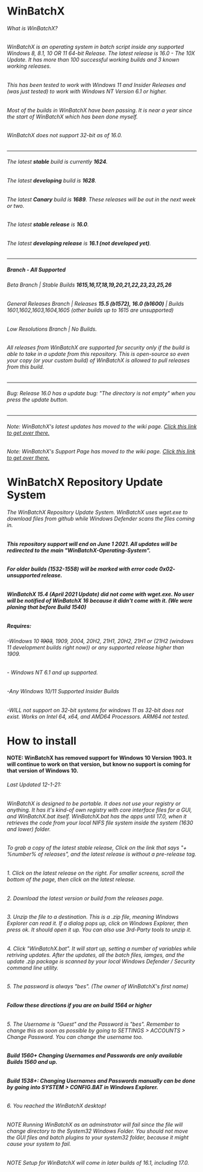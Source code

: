 # WinBatchX
###### What is WinBatchX? 

###### WinBatchX is an operating system in batch script inside any supported Windows 8, 8.1, 10 OR 11 64-bit Release. The latest release is 16.0 - The 10X Update. It has more than 100 successful working builds and 3 known working releases.
###### This has been tested to work with Windows 11 and Insider Releases and (was just tested) to work with Windows NT Version 6.1 or higher.

###### Most of the builds in WinBatchX have been passing. It is near a year since the start of WinBatchX which has been done myself.
###### WinBatchX does not support 32-bit as of 16.0.
***

###### The latest **stable** build is currently **1624**.
###### The latest **developing** build is **1628**.
###### The latest **Canary** build is **1689**. These releases will be out in the next week or two.

###### The latest **stable release** is **16.0**.
###### The latest **developing release** is **16.1 (not developed yet)**.

***
##### Branch - All Supported 
###### Beta Branch | Stable Builds **1615,16,17,18,19,20,21,22,23,23,25,26**
###### General Releases Branch | Releases **15.5 (b1572), 16.0 (b1600)** | Builds 1601,1602,1603,1604,1605 (other builds up to 1615 are unsupported)
###### Low Resolutions Branch | No Builds. 

###### All releases from WinBatchX are supported for security only if the build is able to take in a update from this repository. This is open-source so even your copy (or your custom build) of WinBatchX is allowed to pull releases from this build.

***
###### Bug: Release 16.0 has a update bug: "The directory is not empty" when you press the update button.
***


###### Note: WinBatchX's latest updates has moved to the wiki page. [Click this link to get over there.](https://github.com/bes-ptah/WinBatchX/wiki)

###### Note: WinBatchX's Support Page has moved to the wiki page. [Click this link to get over there.](https://github.com/bes-ptah/WinBatchX/wiki/Support-Page)



# WinBatchX Repository Update System
###### The WinBatchX Repository Update System. WinBatchX uses wget.exe to download files from github while Windows Defender scans the files coming in.

###### **This repository support will end on June 1 2021. All updates will be redirected to the main "WinBatchX-Operating-System".**

###### **For older builds (1532-1558) will be marked with error code 0x02- unsupported release.**

###### **WinBatchX 15.4 (April 2021 Update) did not come with wget.exe. No user will be notified of WinBatchX 16 because it didn't come with it. (We were planing that before Build 1540)**


##### Requires: 

###### -Windows 10 ~~1903~~, 1909, 2004, 20H2, 21H1, 20H2, 21H1 or (21H2 (windows 11 development builds right now)) or any supported release higher than 1909.

###### - Windows NT 6.1 and up supported.

###### -Any Windows 10/11 Supported Insider Builds   

###### -WILL not support on 32-bit systems for windows 11 as 32-bit does not exist. Works on Intel 64, x64, and AMD64 Processors. ARM64 not tested.
 




# How to install

#### **NOTE: WinBatchX has removed support for Windows 10 Version 1903. It will continue to work on that version, but know no support is coming for that version of Windows 10.**

###### Last Updated 12-1-21:
###### WinBatchX is designed to be portable. It does not use your registry or anything. It has it's kind-of own registry with core interface files for a GUI, and WinBatchX.bat itself. WinBatchX.bat has the apps until 17.0, when it retrieves the code from your local NIFS file system inside the system (1630 and lower) folder.
###### To grab a copy of the latest stable release, Click on the link that says "+ %number% of releases", and the latest release is without a pre-release tag.
###### 1. Click on the latest release on the right. For smaller screens, scroll the bottom of the page, then click on the latest release.
###### 2. Download the latest version or build from the releases page.
###### 3. Unzip the file to a destination. This is a .zip file, meaning Windows Explorer can read it. If a dialog pops up, click on Windows Explorer, then press ok. It should open it up. You can also use 3rd-Party tools to unzip it.
###### 4. Click "WinBatchX.bat". It will start up, setting a number of variables while retriving updates. After the updates, all the batch files, iamges, and the update .zip package is scanned by your local Windows Defender / Security command line utility.
###### 5. The password is always "bes". (The owner of WinBatchX's first name)

###### **Follow these directions if you are on build 1564 or higher**
###### 5. The Username is "Guest" and the Password is "bes". Remember to change this as soon as possible by going to SETTINGS > ACCOUNTS > Change Password. You can change the username too.

###### **Build 1560+ Changing Usernames and Passwords are only available Builds 1560 and up.**

###### **Build 1538+: Changing Usernames and Passwords manually can be done by going into SYSTEM > CONFIG.BAT in Windows Explorer.**

###### 6. You reached the WinBatchX desktop!

###### NOTE Running WinBatchX as an adminstrator will fail since the file will change directory to the System32 Windows Folder. You should not move the GUI files and batch plugins to your system32 folder, because it might cause your system to fail.
###### NOTE Setup for WinBatchX will come in later builds of 16.1, including 17.0.

